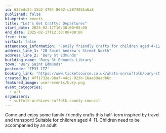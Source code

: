 ```yaml
---
id: 633edc84-15b2-4704-8602-c3874055a6a8
published: false
blueprint: events
title: "Let's Get Crafty: Departures"
start_date: 2025-02-17T10:30:00+00:00
end_date: 2025-02-17T12:30:00+00:00
free: true
virtual: false
attendance_information: 'Family friendly crafts for children aged 4-11'
address_line_1: "2B Saint Andrew's Street North"
address_line_2: 'Bury St Edmunds'
building_name: 'Bury St Edmunds Library'
town: 'Bury Saint Edmunds'
postcode: 'IP33 1TZ'
booking_link: 'https://www.ticketsource.co.uk/whats-on/suffolk/bury-st-edmunds-library/lets-get-crafty-departures-bury-st-edmunds-library/2025-02-17/10:30/t-rpvpdnm'
created_by: 4ff1732e-0ba7-44c2-923b-16ae89eadb6c
featured_image: user-events/bury.png
event_categories:
  - art
organisers:
  - suffolk-archives-suffolk-county-council
---
```

Come and enjoy some family-friendly crafts this half-term inspired by travel and transport!
Suitable for children aged 4-11. Children need to be accompanied by an adult